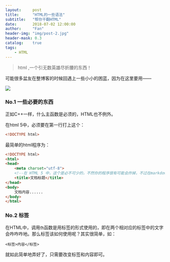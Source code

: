 ```yaml
---
layout:     post
title:      "HTML的一些语法"
subtitle:   "帮你干翻HTML"
date:       2018-07-02 12:00:00
author:     "Fan"
header-img: "img/post-2.jpg"
header-mask: 0.3
catalog:    true
tags:
    - HTML
---
```


> html ,一个引无数英雄尽折腰的东西！

可能很多盆友在整博客的时候回遇上一些小小的困蓝，因为在这里要用——

![](https://github.com/Keyou-Fang/keyou-fang.github.io/blob/master/img/2233.jpg?raw=true)

### No.1 一些必要的东西

正如C++一样，什么主函数是必须的，HTML也不例外。

在html 5中，必须要在第一行打上这个：

```html
<!DOCTYPE html>
```
最简单的html程序为：

```html
<!DOCTYPE html>
<html>
<head>
	<meta charset="utf-8"> 
	<!--在 HTML 5 中，这个是必不可少的，不然你的程序很有可能会炸掉，不过在markdown中可以直接用语句，就是<body>和</body>之间的东西。哦，还有，这是一个注释。-->
	<title>文档标题</title>
</head>
<body>
	文档内容......
</body>
</html>
```

### No.2 标签

在HTML中，调用`伪`函数是用标签的形式使用的，即在两个相对应的标签中的文字会咋咋咋地。那么标签该如何使用呢？其实很简单，如：

```
<标签>内容</标签>
```

就如此简单地弄好了，只需要改变标签和内容即可。


<a id="comments"></a><script src="//cdn1.lncld.net/static/js/3.0.4/av-min.js"></script><script src="//cdn.jsdelivr.net/gh/xcss/valine@v1.1.7/dist/Valine.min.js?v=undefined"></script><script>var valine = new Valine({
  el:'#vcomments',
  notify:false || false, 
  verify:false|| false, 
  app_id:'Rsr2vb6m50xfHQFuHCjnY1aa-gzGzoHsz',
  app_key:'BBOJ6wlnRnBUd4qK0C4GpByW',
  placeholder:'想唛唛？上面不用填，但如果你要提问的话，把邮箱写上......',
  path: window.location.pathname,
  avatar:'identicon'
})</script><script src="/js/jquery.js"></script><script src="/js/jquery-migrate-1.2.1.min.js"></script><script src="/js/jquery.appear.js"></script>
